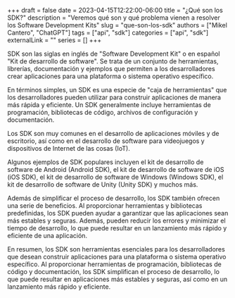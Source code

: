 +++ 
draft = false
date = 2023-04-15T12:22:00-06:00
title = "¿Qué son los SDK?"
description = "Veremos qué son y qué problema vienen a resolver los Software Development Kits"
slug = "que-son-los-sdk"
authors = ["Mikel Cantero", "ChatGPT"]
tags = ["api", "sdk"]
categories = ["api", "sdk"]
externalLink = ""
series = []
+++

SDK son las siglas en inglés de "Software Development Kit" o en español "Kit de desarrollo de software". Se trata de un conjunto de herramientas, librerías, documentación y ejemplos que permiten a los desarrolladores crear aplicaciones para una plataforma o sistema operativo específico.

En términos simples, un SDK es una especie de "caja de herramientas" que los desarrolladores pueden utilizar para construir aplicaciones de manera más rápida y eficiente. Un SDK generalmente incluye herramientas de programación, bibliotecas de código, archivos de configuración y documentación.

Los SDK son muy comunes en el desarrollo de aplicaciones móviles y de escritorio, así como en el desarrollo de software para videojuegos y dispositivos de Internet de las cosas (IoT).

Algunos ejemplos de SDK populares incluyen el kit de desarrollo de software de Android (Android SDK), el kit de desarrollo de software de iOS (iOS SDK), el kit de desarrollo de software de Windows (Windows SDK), el kit de desarrollo de software de Unity (Unity SDK) y muchos más.

Además de simplificar el proceso de desarrollo, los SDK también ofrecen una serie de beneficios. Al proporcionar herramientas y bibliotecas predefinidas, los SDK pueden ayudar a garantizar que las aplicaciones sean más estables y seguras. Además, pueden reducir los errores y minimizar el tiempo de desarrollo, lo que puede resultar en un lanzamiento más rápido y eficiente de una aplicación.

En resumen, los SDK son herramientas esenciales para los desarrolladores que desean construir aplicaciones para una plataforma o sistema operativo específico. Al proporcionar herramientas de programación, bibliotecas de código y documentación, los SDK simplifican el proceso de desarrollo, lo que puede resultar en aplicaciones más estables y seguras, así como en un lanzamiento más rápido y eficiente.
